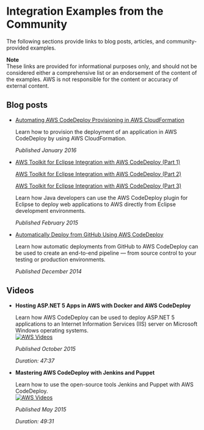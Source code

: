 # Integration Examples from the Community<a name="integrations-community"></a>

The following sections provide links to blog posts, articles, and community\-provided examples\.

**Note**  
These links are provided for informational purposes only, and should not be considered either a comprehensive list or an endorsement of the content of the examples\. AWS is not responsible for the content or accuracy of external content\. 

## Blog posts<a name="integrations-community-blogposts"></a>

+ [Automating AWS CodeDeploy Provisioning in AWS CloudFormation](http://www.stelligent.com/cloud/automating-aws-codedeploy-provisioning-in-cloudformation/)

  Learn how to provision the deployment of an application in AWS CodeDeploy by using AWS CloudFormation\.

  *Published January 2016*

+ [AWS Toolkit for Eclipse Integration with AWS CodeDeploy \(Part 1\)](http://aws.amazon.com/blogs/developer/aws-toolkit-for-eclipse-integration-with-aws-codedeploy-part-1/)

  [AWS Toolkit for Eclipse Integration with AWS CodeDeploy \(Part 2\)](http://aws.amazon.com/blogs/developer/aws-toolkit-for-eclipse-integration-with-aws-codedeploy-part-2/)

  [AWS Toolkit for Eclipse Integration with AWS CodeDeploy \(Part 3\)](http://aws.amazon.com/blogs/developer/aws-toolkit-for-eclipse-integration-with-aws-codedeploy-part-3/)

  Learn how Java developers can use the AWS CodeDeploy plugin for Eclipse to deploy web applications to AWS directly from Eclipse development environments\.

  *Published February 2015*

+ [Automatically Deploy from GitHub Using AWS CodeDeploy](http://aws.amazon.com/blogs/devops/automatically-deploy-from-github-using-aws-codedeploy/)

  Learn how automatic deployments from GitHub to AWS CodeDeploy can be used to create an end\-to\-end pipeline — from source control to your testing or production environments\. 

  *Published December 2014*

## Videos<a name="integrations-community-videos"></a>

+ **Hosting ASP\.NET 5 Apps in AWS with Docker and AWS CodeDeploy**

  Learn how AWS CodeDeploy can be used to deploy ASP\.NET 5 applications to an Internet Information Services \(IIS\) server on Microsoft Windows operating systems\.   
[![AWS Videos](http://img.youtube.com/vi/VWk9UjDmLZw/0.jpg)](http://www.youtube.com/watch?v=VWk9UjDmLZw)

  *Published October 2015*

  *Duration: 47:37*

+ **Mastering AWS CodeDeploy with Jenkins and Puppet**

  Learn how to use the open\-source tools Jenkins and Puppet with AWS CodeDeploy\.  
[![AWS Videos](http://img.youtube.com/vi/ugpfW-avo-c/0.jpg)](http://www.youtube.com/watch?v=ugpfW-avo-c)

  *Published May 2015*

  *Duration: 49:31*
